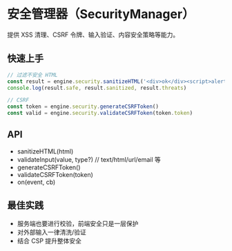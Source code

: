 # 安全管理器（SecurityManager）

提供 XSS 清理、CSRF 令牌、输入验证、内容安全策略等能力。

## 快速上手

```ts
// 过滤不安全 HTML
const result = engine.security.sanitizeHTML('<div>ok</div><script>alert(1)</script>')
console.log(result.safe, result.sanitized, result.threats)

// CSRF
const token = engine.security.generateCSRFToken()
const valid = engine.security.validateCSRFToken(token.token)
```

## API

- sanitizeHTML(html)
- validateInput(value, type?)  // text/html/url/email 等
- generateCSRFToken()
- validateCSRFToken(token)
- on(event, cb)

## 最佳实践

- 服务端也要进行校验，前端安全只是一层保护
- 对外部输入一律清洗/验证
- 结合 CSP 提升整体安全
